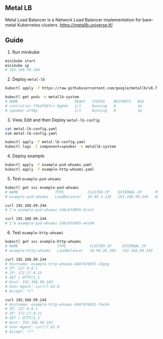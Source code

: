 ## Metal LB
Metal Load Balancer is a Network Load Balancer implementation for bare-metal Kubernetes clusters.
https://metallb.universe.tf/

## Guide

1. Run minikube

```bash
minikube start
minikube ip
# 192.168.99.100
```

2. Deploy `metal-lb`

```bash
kubectl apply -f https://raw.githubusercontent.com/google/metallb/v0.7.3/manifests/metallb.yaml

kubectl get pods -n metallb-system
# NAME                          READY   STATUS    RESTARTS   AGE
# controller-7fbd769fcc-9g44h   1/1     Running   0          1m
# speaker-wfd9p                 1/1     Running   0          1m
```

3. View, Edit and then Deploy `metal-lb-config`

```bash
cat metal-lb-config.yaml
vim metal-lb-config.yaml

kubectl apply -f metal-lb-config.yaml
kubectl logs -l component=speaker -n metallb-system
```

4. Deploy example

```bash
kubectl apply -f example-pod-whoami.yaml
kubectl apply -f example-http-whoami.yaml
```

5. Test `example-pod-whoami`

```bash
kubectl get svc example-pod-whoami
# NAME                 TYPE           CLUSTER-IP    EXTERNAL-IP      PORT(S)        AGE
# example-pod-whoami   LoadBalancer   10.99.2.216   192.168.99.244   80:30629/TCP   28s

curl 192.168.99.244
# I'm example-pod-whoami-5d6cbfd995-kzsst

curl 192.168.99.244
# I'm example-pod-whoami-5d6cbfd995-whsh8
```

6. Test `example-http-whoami`

```bash
kubectl get svc example-http-whoami
# NAME                  TYPE           CLUSTER-IP     EXTERNAL-IP      PORT(S)        AGE
# example-http-whoami   LoadBalancer   10.99.26.204   192.168.99.243   80:31185/TCP   5m

curl 192.168.99.244
# Hostname: example-http-whoami-8487478655-c8gng
# IP: 127.0.0.1
# IP: 172.17.0.15
# GET / HTTP/1.1
# Host: 192.168.99.243
# User-Agent: curl/7.62.0
# Accept: */*

curl 192.168.99.244
# Hostname: example-http-whoami-8487478655-fmvhk
# IP: 127.0.0.1
# IP: 172.17.0.11
# GET / HTTP/1.1
# Host: 192.168.99.243
# User-Agent: curl/7.62.0
# Accept: */*
```

